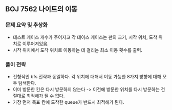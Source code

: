## BOJ 7562 나이트의 이동

### 문제 요약 및 추상화
- 테스트 케이스 개수가 주어지고 각 테이스 케이스는 판의 크기, 시작 위치, 도착 위치로 이루어져있음.
- 시작 위치에서 도착 위치로 이동하는 데 걸리는 최소 이동 횟수를 출력.

### 풀이 전략
- 전형적인 bfs 전략과 동일하다. 각 위치에 대해서 이동 가능한 8가지 방향에 대해 모두 탐색한다.
- 이미 방문한 칸은 다시 방문하지 않는다 -> 이전에 방문한 위치를 다시 방문하는 건 절대로 최적해가 될 수 없다.
- 가장 먼저 목표 칸에 도착한 queue가 반드시 최적해가 된다.
